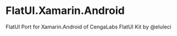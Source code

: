 FlatUI.Xamarin.Android
======================

FlatUI Port for Xamarin.Android of CengaLabs FlatUI Kit by @eluleci
